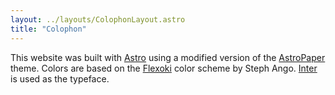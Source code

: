```yaml
---
layout: ../layouts/ColophonLayout.astro
title: "Colophon"
---
```


This website was built with [Astro](https://github.com/withastro/astro) using a modified version of the [AstroPaper](https://github.com/satnaing/astro-paper) theme. Colors are based on the [Flexoki](https://github.com/kepano/flexoki) color scheme by Steph Ango. [Inter](https://rsms.me/inter/) is used as the typeface.